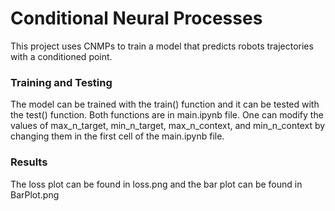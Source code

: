 # Conditional Neural Processes

This project uses CNMPs to train a model that predicts robots trajectories with a conditioned point.

### Training and Testing

The model can be trained with the train() function and it can be tested with the test() function. Both functions are in main.ipynb file. One can modify
the values of max_n_target, min_n_target, max_n_context, and min_n_context by changing them in the first cell of the main.ipynb file.

### Results

The loss plot can be found in loss.png and the bar plot can be found in BarPlot.png
